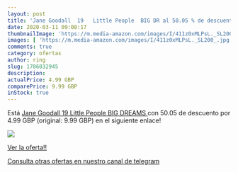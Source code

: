 ```yaml
---
layout: post
title: 'Jane Goodall  19   Little People  BIG DR al 50.05 % de descuento'
date: 2020-03-11 09:08:17
thumbnailImage: 'https://m.media-amazon.com/images/I/411z0xMLPsL._SL200_.jpg'
images: [ 'https://m.media-amazon.com/images/I/411z0xMLPsL._SL200_.jpg' ]
comments: true
category: ofertas
author: ring
slug: 1786032945
description:
actualPrice: 4.99 GBP
comparePrice: 9.99 GBP
inStock: true
---
```


Está [Jane Goodall  19   Little People  BIG DREAMS ](https://www.amazon.com/dp/1786032945/?tag=redken08-20) con 50.05 de descuento por 4.99 GBP (original: 9.99 GBP) en el siguiente enlace!

[![](https://m.media-amazon.com/images/I/411z0xMLPsL._SL200_.jpg)](https://www.amazon.com/dp/1786032945/?tag=redken08-20)

[Ver la oferta!!](https://www.amazon.com/dp/1786032945/?tag=redken08-20)

[Consulta otras ofertas en nuestro canal de telegram](https://t.me/s/ofertas25)
